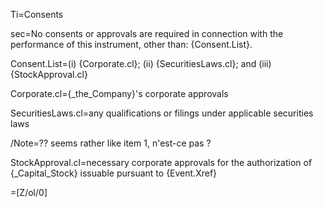Ti=Consents

sec=No consents or approvals are required in connection with the performance of this instrument, other than: {Consent.List}.

Consent.List=(i) {Corporate.cl}; (ii) {SecuritiesLaws.cl}; and (iii) {StockApproval.cl}

Corporate.cl={_the_Company}'s corporate approvals

SecuritiesLaws.cl=any qualifications or filings under applicable securities laws

/Note=?? seems rather like item 1, n'est-ce pas ?

StockApproval.cl=necessary corporate approvals for the authorization of {_Capital_Stock} issuable pursuant to {Event.Xref}

=[Z/ol/0]
